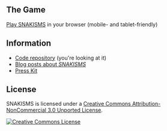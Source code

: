 ## The Game

[Play SNAKISMS](http://stampyzfanz.github.io/SNAKISMS/) in your browser (mobile- and tablet-friendly)

## Information

* [Code repository](https://github.com/pippinbarr/SNAKISMS) (you're looking at it)
* [Blog posts about *SNAKISMS*](http://www.pippinbarr.com/tag/snakisms?order=asc)
* [Press Kit](https://github.com/pippinbarr/SNAKISMS/tree/master/press)

## License

SNAKISMS is licensed under a [Creative Commons Attribution-NonCommercial 3.0 Unported License](http://creativecommons.org/licenses/by-nc/3.0/).

<a rel="license" href="http://creativecommons.org/licenses/by-nc/3.0/"><img alt="Creative Commons License" style="border-width:0" src="https://i.creativecommons.org/l/by-nc/3.0/88x31.png" /></a>
